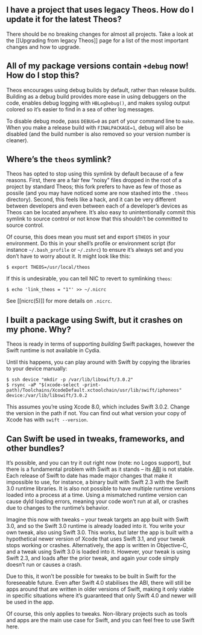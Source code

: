 ## I have a project that uses legacy Theos. How do I update it for the latest Theos?
There should be no breaking changes for almost all projects. Take a look at the [[Upgrading from legacy Theos]] page for a list of the most important changes and how to upgrade.

## All of my package versions contain `+debug` now! How do I stop this?
Theos encourages using debug builds by default, rather than release builds. Building as a debug build provides more ease in using debuggers on the code, enables debug logging with `HBLogDebug()`, and makes syslog output colored so it’s easier to find in a sea of other log messages.

To disable debug mode, pass `DEBUG=0` as part of your command line to `make`. When you make a release build with `FINALPACKAGE=1`, debug will also be disabled (and the build number is also removed so your version number is cleaner).

## Where’s the `theos` symlink?
Theos has opted to stop using this symlink by default because of a few reasons. First, there are a fair few “noisy” files dropped in the root of a project by standard Theos; this fork prefers to have as few of those as possile (and you may have noticed some are now stashed into the `.theos` directory). Second, this feels like a hack, and it can be very different between developers and even between each of a developer’s devices as Theos can be located anywhere. It’s also easy to unintentionally commit this symlink to source control or not know that this shouldn’t be committed to source control.

Of course, this does mean you must set and export `$THEOS` in your environment. Do this in your shell’s profile or environment script (for instance `~/.bash_profile` or `~/.zshrc`) to ensure it’s always set and you don’t have to worry about it. It might look like this:

```console
$ export THEOS=/usr/local/theos
```

If this is undesirable, you can tell NIC to revert to symlinking `theos`:

```console
$ echo 'link_theos = "1"' >> ~/.nicrc
```

See [[nicrc(5)]] for more details on `.nicrc`.

## I built a package using Swift, but it crashes on my phone. Why?
Theos is ready in terms of supporting *building* Swift packages, however the Swift runtime is not available in Cydia.

Until this happens, you can play around with Swift by copying the libraries to your device manually:

```console
$ ssh device "mkdir -p /var/lib/libswift/3.0.2"
$ rsync -aP "$(xcode-select -print-path)/Toolchains/XcodeDefault.xctoolchain/usr/lib/swift/iphoneos" device:/var/lib/libswift/3.0.2
```

This assumes you’re using Xcode 8.0, which includes Swift 3.0.2. Change the version in the path if not. You can find out what version your copy of Xcode has with `swift --version`.

## Can Swift be used in tweaks, frameworks, and other bundles?
It’s possible, and you can try it out right now (note: no Logos support), but there is a fundamental problem with Swift as it stands – its [ABI](https://en.wikipedia.org/wiki/Application_binary_interface) is not stable. Each release of Swift to date has made major changes that make it impossible to use, for instance, a binary built with Swift 2.3 with the Swift 3.0 runtime libraries. It is also not possible to have multiple runtime versions loaded into a process at a time. Using a mismatched runtime version can cause dyld loading errors, meaning your code won’t run at all, or crashes due to changes to the runtime’s behavior.

Imagine this now with tweaks – your tweak targets an app built with Swift 3.0, and so the Swift 3.0 runtime is already loaded into it. You write your own tweak, also using Swift 3.0. This works, but later the app is built with a hypothetical newer version of Xcode that uses Swift 3.1, and your tweak stops working or crashes. Alternatively, the app is written in Objective-C, and a tweak using Swift 3.0 is loaded into it. However, your tweak is using Swift 2.3, and loads after the prior tweak, and again your code simply doesn’t run or causes a crash.

Due to this, it won’t be possible for tweaks to be built in Swift for the foreseeable future. Even after Swift 4.0 stabilises the ABI, there will still be apps around that are written in older versions of Swift, making it only viable in specific situations where it’s guaranteed that only Swift 4.0 and newer will be used in the app.

Of course, this only applies to tweaks. Non-library projects such as tools and apps are the main use case for Swift, and you can feel free to use Swift here.